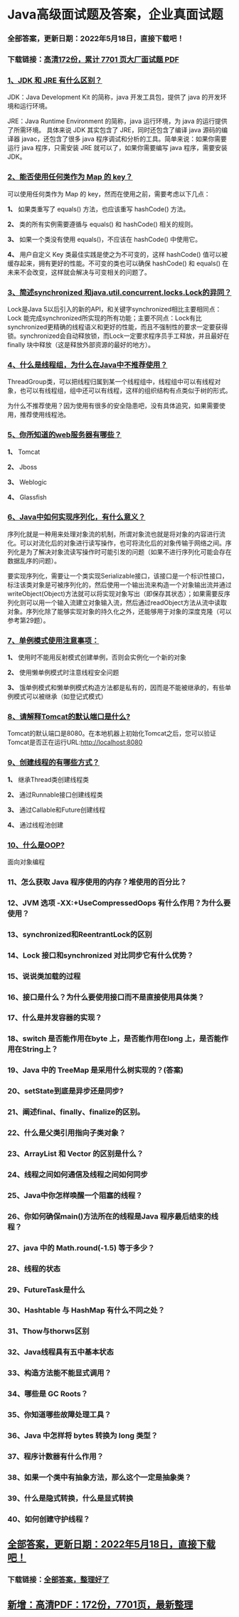 # Java高级面试题及答案，企业真面试题


### 全部答案，更新日期：2022年5月18日，直接下载吧！

### 下载链接：[高清172份，累计 7701 页大厂面试题  PDF](https://gitee.com/souyunku/DevBooks/blob/master/docs/index.md)



### [1、JDK 和 JRE 有什么区别？](https://gitee.com/souyunku/DevBooks/blob/master/docs/Java/Java高级面试题及答案，企业真面试题.md#1jdk-和-jre-有什么区别)  


JDK：Java Development Kit 的简称，java 开发工具包，提供了 java 的开发环境和运行环境。

JRE：Java Runtime Environment 的简称，java 运行环境，为 java 的运行提供了所需环境。 具体来说 JDK 其实包含了 JRE，同时还包含了编译 java 源码的编译器 javac，还包含了很多 java 程序调试和分析的工具。简单来说：如果你需要运行 java 程序，只需安装 JRE 就可以了，如果你需要编写 java 程序，需要安装 JDK。


### [2、能否使用任何类作为 Map 的 key？](https://gitee.com/souyunku/DevBooks/blob/master/docs/Java/Java高级面试题及答案，企业真面试题.md#2能否使用任何类作为-map-的-key)  


可以使用任何类作为 Map 的 key，然而在使用之前，需要考虑以下几点：

**1、** 如果类重写了 equals() 方法，也应该重写 hashCode() 方法。

**2、** 类的所有实例需要遵循与 equals() 和 hashCode() 相关的规则。

**3、** 如果一个类没有使用 equals()，不应该在 hashCode() 中使用它。

**4、** 用户自定义 Key 类最佳实践是使之为不可变的，这样 hashCode() 值可以被缓存起来，拥有更好的性能。不可变的类也可以确保 hashCode() 和 equals() 在未来不会改变，这样就会解决与可变相关的问题了。


### [3、简述synchronized 和java.util.concurrent.locks.Lock的异同？](https://gitee.com/souyunku/DevBooks/blob/master/docs/Java/Java高级面试题及答案，企业真面试题.md#3简述synchronized-和javautilconcurrentlockslock的异同)  




Lock是Java 5以后引入的新的API，和关键字synchronized相比主要相同点：Lock 能完成synchronized所实现的所有功能；主要不同点：Lock有比synchronized更精确的线程语义和更好的性能，而且不强制性的要求一定要获得锁。synchronized会自动释放锁，而Lock一定要求程序员手工释放，并且最好在finally 块中释放（这是释放外部资源的最好的地方）。


### [4、什么是线程组，为什么在Java中不推荐使用？](https://gitee.com/souyunku/DevBooks/blob/master/docs/Java/Java高级面试题及答案，企业真面试题.md#4什么是线程组为什么在java中不推荐使用)  


ThreadGroup类，可以把线程归属到某一个线程组中，线程组中可以有线程对象，也可以有线程组，组中还可以有线程，这样的组织结构有点类似于树的形式。

为什么不推荐使用？因为使用有很多的安全隐患吧，没有具体追究，如果需要使用，推荐使用线程池。


### [5、你所知道的web服务器有哪些？](https://gitee.com/souyunku/DevBooks/blob/master/docs/Java/Java高级面试题及答案，企业真面试题.md#5你所知道的web服务器有哪些)  


**1、** Tomcat

**2、** Jboss

**3、** Weblogic

**4、** Glassfish


### [6、Java中如何实现序列化，有什么意义？](https://gitee.com/souyunku/DevBooks/blob/master/docs/Java/Java高级面试题及答案，企业真面试题.md#6java中如何实现序列化有什么意义)  




序列化就是一种用来处理对象流的机制，所谓对象流也就是将对象的内容进行流化。可以对流化后的对象进行读写操作，也可将流化后的对象传输于网络之间。序列化是为了解决对象流读写操作时可能引发的问题（如果不进行序列化可能会存在数据乱序的问题）。

要实现序列化，需要让一个类实现Serializable接口，该接口是一个标识性接口，标注该类对象是可被序列化的，然后使用一个输出流来构造一个对象输出流并通过writeObject(Object)方法就可以将实现对象写出（即保存其状态）；如果需要反序列化则可以用一个输入流建立对象输入流，然后通过readObject方法从流中读取对象。序列化除了能够实现对象的持久化之外，还能够用于对象的深度克隆（可以参考第29题）。


### [7、单例模式使用注意事项：](https://gitee.com/souyunku/DevBooks/blob/master/docs/Java/Java高级面试题及答案，企业真面试题.md#7单例模式使用注意事项：)  


**1、** 使用时不能用反射模式创建单例，否则会实例化一个新的对象

**2、** 使用懒单例模式时注意线程安全问题

**3、** 饿单例模式和懒单例模式构造方法都是私有的，因而是不能被继承的，有些单例模式可以被继承（如登记式模式）


### [8、请解释Tomcat的默认端口是什么?](https://gitee.com/souyunku/DevBooks/blob/master/docs/Java/Java高级面试题及答案，企业真面试题.md#8请解释tomcat的默认端口是什么)  


Tomcat的默认端口是8080。在本地机器上初始化Tomcat之后，您可以验证Tomcat是否正在运行URL:[http://localhost:8080](http://localhost:8080)


### [9、创建线程的有哪些方式？](https://gitee.com/souyunku/DevBooks/blob/master/docs/Java/Java高级面试题及答案，企业真面试题.md#9创建线程的有哪些方式)  


**1、** 继承Thread类创建线程类

**2、** 通过Runnable接口创建线程类

**3、** 通过Callable和Future创建线程

**4、** 通过线程池创建


### [10、什么是OOP?](https://gitee.com/souyunku/DevBooks/blob/master/docs/Java/Java高级面试题及答案，企业真面试题.md#10什么是oop)  


面向对象编程


### 11、怎么获取 Java 程序使用的内存？堆使用的百分比？
### 12、JVM 选项 -XX:+UseCompressedOops 有什么作用？为什么要使用？
### 13、synchronized和ReentrantLock的区别
### 14、Lock 接口和synchronized 对比同步它有什么优势？
### 15、说说类加载的过程
### 16、接口是什么？为什么要使用接口而不是直接使用具体类？
### 17、什么是并发容器的实现？
### 18、switch 是否能作用在byte 上，是否能作用在long 上，是否能作用在String上？
### 19、Java 中的 TreeMap 是采用什么树实现的？(答案)
### 20、setState到底是异步还是同步?
### 21、阐述final、finally、finalize的区别。
### 22、什么是父类引用指向子类对象？
### 23、ArrayList 和 Vector 的区别是什么？
### 24、线程之间如何通信及线程之间如何同步
### 25、Java中你怎样唤醒一个阻塞的线程？
### 26、你如何确保main()方法所在的线程是Java 程序最后结束的线程？
### 27、java 中的 Math.round(-1.5) 等于多少？
### 28、线程的状态
### 29、FutureTask是什么
### 30、Hashtable 与 HashMap 有什么不同之处？
### 31、Thow与thorws区别
### 32、Java线程具有五中基本状态
### 33、构造方法能不能显式调用？
### 34、哪些是 GC Roots？
### 35、你知道哪些故障处理工具？
### 36、Java 中怎样将 bytes 转换为 long 类型？
### 37、程序计数器有什么作用？
### 38、如果一个类中有抽象方法，那么这个一定是抽象类？
### 39、什么是隐式转换，什么是显式转换
### 40、如何创建守护线程？





## [全部答案，更新日期：2022年5月18日，直接下载吧！](https://gitee.com/souyunku/DevBooks/blob/master/docs/daan.md)

### 下载链接：[全部答案，整理好了](https://gitee.com/souyunku/DevBooks/blob/master/docs/daan.md)




## [新增：高清PDF：172份，7701页，最新整理](https://gitee.com/souyunku/DevBooks/blob/master/docs/daan.md)




